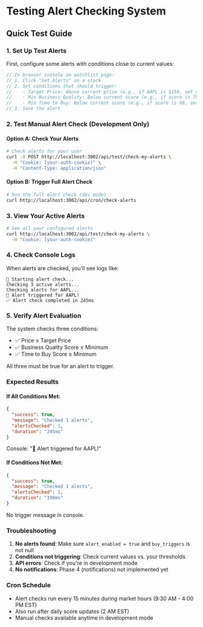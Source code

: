 # Testing Alert Checking System

## Quick Test Guide

### 1. Set Up Test Alerts
First, configure some alerts with conditions close to current values:

```javascript
// In browser console on watchlist page:
// 1. Click "Set Alerts" on a stock
// 2. Set conditions that should trigger:
//    - Target Price: Above current price (e.g., if AAPL is $150, set $155)
//    - Min Business Quality: Below current score (e.g., if score is 75, set 70)
//    - Min Time to Buy: Below current score (e.g., if score is 60, set 50)
// 3. Save the alert
```

### 2. Test Manual Alert Check (Development Only)

#### Option A: Check Your Alerts
```bash
# Check alerts for your user
curl -X POST http://localhost:3002/api/test/check-my-alerts \
  -H "Cookie: [your-auth-cookie]" \
  -H "Content-Type: application/json"
```

#### Option B: Trigger Full Alert Check
```bash
# Run the full alert check (dev mode)
curl http://localhost:3002/api/cron/check-alerts
```

### 3. View Your Active Alerts
```bash
# See all your configured alerts
curl http://localhost:3002/api/test/check-my-alerts \
  -H "Cookie: [your-auth-cookie]"
```

### 4. Check Console Logs
When alerts are checked, you'll see logs like:
```
🔔 Starting alert check...
Checking 3 active alerts...
Checking alerts for AAPL...
🎯 Alert triggered for AAPL!
✅ Alert check completed in 245ms
```

### 5. Verify Alert Evaluation
The system checks three conditions:
- ✅ Price ≤ Target Price
- ✅ Business Quality Score ≥ Minimum
- ✅ Time to Buy Score ≥ Minimum

All three must be true for an alert to trigger.

### Expected Results

#### If All Conditions Met:
```json
{
  "success": true,
  "message": "Checked 1 alerts",
  "alertsChecked": 1,
  "duration": "245ms"
}
```
Console: "🎯 Alert triggered for AAPL!"

#### If Conditions Not Met:
```json
{
  "success": true,
  "message": "Checked 1 alerts",
  "alertsChecked": 1,
  "duration": "198ms"
}
```
No trigger message in console.

### Troubleshooting

1. **No alerts found**: Make sure `alert_enabled = true` and `buy_triggers` is not null
2. **Conditions not triggering**: Check current values vs. your thresholds
3. **API errors**: Check if you're in development mode
4. **No notifications**: Phase 4 (notifications) not implemented yet

### Cron Schedule
- Alert checks run every 15 minutes during market hours (9:30 AM - 4:00 PM EST)
- Also run after daily score updates (2 AM EST)
- Manual checks available anytime in development mode
